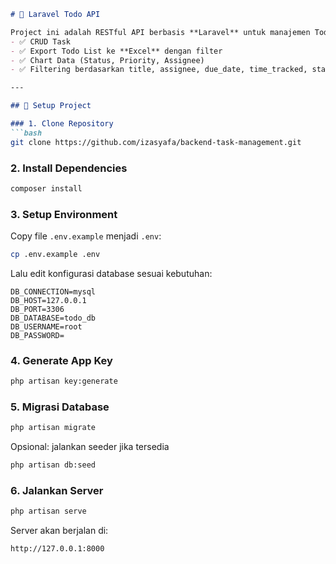 ````markdown
# 📌 Laravel Todo API

Project ini adalah RESTful API berbasis **Laravel** untuk manajemen Todo List dengan fitur:
- ✅ CRUD Task
- ✅ Export Todo List ke **Excel** dengan filter
- ✅ Chart Data (Status, Priority, Assignee)
- ✅ Filtering berdasarkan title, assignee, due_date, time_tracked, status, dan priority

---

## 🚀 Setup Project

### 1. Clone Repository
```bash
git clone https://github.com/izasyafa/backend-task-management.git
````

### 2. Install Dependencies

```bash
composer install
```

### 3. Setup Environment

Copy file `.env.example` menjadi `.env`:

```bash
cp .env.example .env
```

Lalu edit konfigurasi database sesuai kebutuhan:

```env
DB_CONNECTION=mysql
DB_HOST=127.0.0.1
DB_PORT=3306
DB_DATABASE=todo_db
DB_USERNAME=root
DB_PASSWORD=
```

### 4. Generate App Key

```bash
php artisan key:generate
```

### 5. Migrasi Database

```bash
php artisan migrate
```

Opsional: jalankan seeder jika tersedia

```bash
php artisan db:seed
```

### 6. Jalankan Server

```bash
php artisan serve
```

Server akan berjalan di:

```
http://127.0.0.1:8000
```
